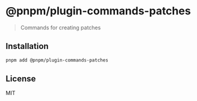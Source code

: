 # @pnpm/plugin-commands-patches

> Commands for creating patches

## Installation

```sh
pnpm add @pnpm/plugin-commands-patches
```

## License

MIT
